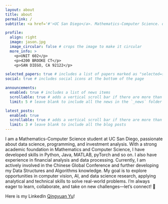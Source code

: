 ```yaml
---
layout: about
title: about
permalink: /
subtitle: <a href='#'>UC San Diego</a>. Mathematics-Computer Science. qiy005@ucsd.edu

profile:
  align: right
  image: jason.jpg
  image_circular: false # crops the image to make it circular
  more_info: >
    <p>UNIT 602</p>
    <p>4200 BROOKE CT</p>
    <p>SAN DIEGO, CA 92122</p>

selected_papers: true # includes a list of papers marked as "selected={true}"
social: true # includes social icons at the bottom of the page

announcements:
  enabled: true # includes a list of news items
  scrollable: true # adds a vertical scroll bar if there are more than 3 news items
  limit: 5 # leave blank to include all the news in the `_news` folder

latest_posts:
  enabled: true
  scrollable: true # adds a vertical scroll bar if there are more than 3 new posts items
  limit: 3 # leave blank to include all the blog posts
---
```


I am a Mathematics-Computer Science student at UC San Diego, passionate about data science, programming, and investment analysis. With a strong academic foundation in Mathematics and Computer Science, I have developed skills in Python, Java, MATLAB, pyTorch and so on. I also have experience in financial analysis and data processing. Currently, I am actively involved in the Chinese Global Conference and further developing my Data Structures and Algorithms knowledge. My goal is to explore opportunities in computer vision, AI, and data science research, applying analytical and technical skills to solve real-world problems.
I’m always eager to learn, collaborate, and take on new challenges—let’s connect! 🚀


Here is my LinkedIn [Qingyuan Yu]([https://fontawesome.com/](https://www.linkedin.com/in/qingyuan-yu-955344305/))!
